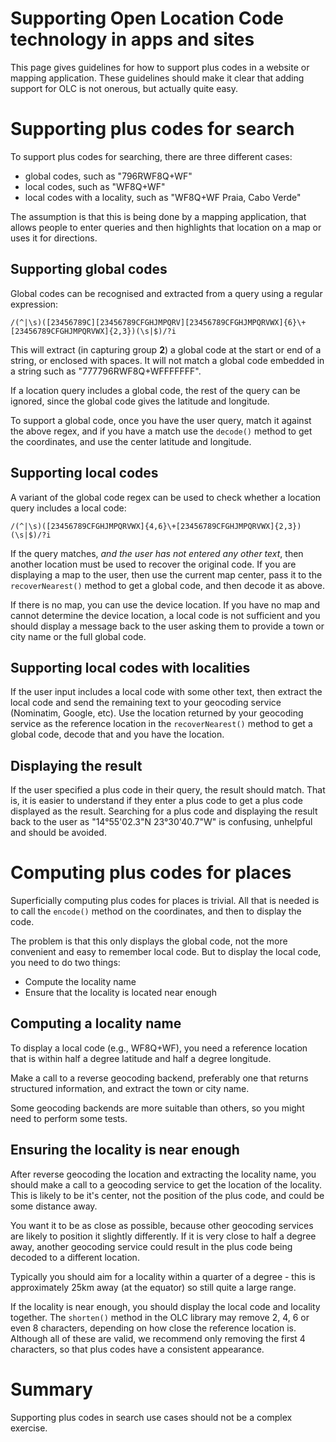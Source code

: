 # Supporting Open Location Code technology in apps and sites

This page gives guidelines for how to support plus codes in a website or mapping application. These guidelines should make it clear that adding support for OLC is not onerous, but actually quite easy.

# Supporting plus codes for search

To support plus codes for searching, there are three different cases:
* global codes, such as "796RWF8Q+WF"
* local codes, such as "WF8Q+WF"
* local codes with a locality, such as "WF8Q+WF Praia, Cabo Verde"

The assumption is that this is being done by a mapping application, that allows people to enter queries and then highlights that location on a map or uses it for directions.

## Supporting global codes

Global codes can be recognised and extracted from a query using a regular expression:

    /(^|\s)([23456789C][23456789CFGHJMPQRV][23456789CFGHJMPQRVWX]{6}\+[23456789CFGHJMPQRVWX]{2,3})(\s|$)/?i

This will extract (in capturing group **2**) a global code at the start or end of a string, or enclosed with spaces. It will not match a global code embedded in a string such as "777796RWF8Q+WFFFFFFF". 

If a location query includes a global code, the rest of the query can be ignored, since the global code gives the latitude and longitude.

To support a global code, once you have the user query, match it against the above regex, and if you have a match use the `decode()` method to get the coordinates, and use the center latitude and longitude.

## Supporting local codes

A variant of the global code regex can be used to check whether a location query includes a local code:

    /(^|\s)([23456789CFGHJMPQRVWX]{4,6}\+[23456789CFGHJMPQRVWX]{2,3})(\s|$)/?i

If the query matches, *and the user has not entered any other text*, then another location must be used to recover the original code. If you are displaying a map to the user, then use the current map center, pass it to the `recoverNearest()` method to get a global code, and then decode it as above.

If there is no map, you can use the device location. If you have no map and cannot determine the device location, a local code is not sufficient and you should display a message back to the user asking them to provide a town or city name or the full global code.

## Supporting local codes with localities

If the user input includes a local code with some other text, then extract the local code and send the remaining text to your geocoding service (Nominatim, Google, etc). Use the location returned by your geocoding service as the reference location in the `recoverNearest()` method to get a global code, decode that and you have the location.

## Displaying the result

If the user specified a plus code in their query, the result should match. That is, it is easier to understand if they enter a plus code to get a plus code displayed as the result. Searching for a plus code and displaying the result back to the user as "14°55'02.3"N 23°30'40.7"W" is confusing, unhelpful and should be avoided.

# Computing plus codes for places

Superficially computing plus codes for places is trivial. All that is needed is to call the `encode()` method on the coordinates, and then to display the code.

The problem is that this only displays the global code, not the more convenient and easy to remember local code. But to display the local code, you need to do two things:

* Compute the locality name
* Ensure that the locality is located near enough

## Computing a locality name
To display a local code (e.g., WF8Q+WF), you need a reference location that is within half a degree latitude and half a degree longitude.

Make a call to a reverse geocoding backend, preferably one that returns structured information, and extract the town or city name.

Some geocoding backends are more suitable than others, so you might need to perform some tests.

## Ensuring the locality is near enough
After reverse geocoding the location and extracting the locality name, you should make a call to a geocoding service to get the location of the locality. This is likely to be it's center, not the position of the plus code, and could be some distance away.

You want it to be as close as possible, because other geocoding services are likely to position it slightly differently. If it is very close to half a degree away, another geocoding service could result in the plus code being decoded to a different location.

Typically you should aim for a locality within a quarter of a degree - this is approximately 25km away (at the equator) so still quite a large range.

If the locality is near enough, you should display the local code and locality together. The `shorten()` method in the OLC library may remove 2, 4, 6 or even 8 characters, depending on how close the reference location is. Although all of these are valid, we recommend only removing the first 4 characters, so that plus codes have a consistent appearance.

# Summary
Supporting plus codes in search use cases should not be a complex exercise. 